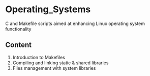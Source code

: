 # Operating_Systems
C and Makefile scripts aimed at enhancing Linux operating system functionality

## Content

1. Introduction to Makefiles
2. Compiling and linking static & shared libraries
3. Files management with system libraries
